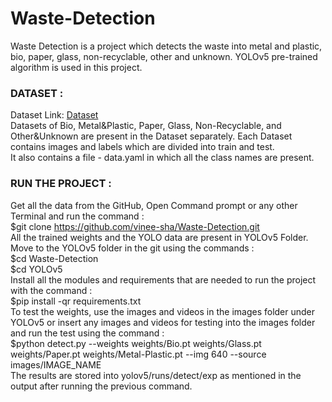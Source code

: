 # Waste-Detection
Waste Detection is a project which detects the waste into metal and plastic, bio, paper, glass, non-recyclable, other and unknown. YOLOv5 pre-trained algorithm is used in this project.

### DATASET :
Dataset Link: [Dataset](https://drive.google.com/drive/folders/1IJSFBPSt4uXKFZ4d4CUNkQwkLia3JIj7?usp=sharing)    
Datasets of Bio, Metal&Plastic, Paper, Glass, Non-Recyclable, and Other&Unknown are present in the Dataset separately. Each Dataset contains images and labels which are divided into train and test.     
It also contains a file - data.yaml in which all the class names are present.

### RUN THE PROJECT :
Get all the data from the GitHub, Open Command prompt or any other Terminal and run the command :    
\$git clone https://github.com/vinee-sha/Waste-Detection.git    
All the trained weights and the YOLO data are present in YOLOv5 Folder. Move to the YOLOv5 folder in the git using the commands :    
\$cd Waste-Detection   
\$cd YOLOv5    
Install all the modules and requirements that are needed to run the project with the command :   
\$pip install -qr requirements.txt     
To test the weights, use the images and videos in the images folder under YOLOv5 or insert any images and videos for testing into the images folder and run the test using the command :    
\$python detect.py --weights weights/Bio.pt weights/Glass.pt weights/Paper.pt weights/Metal-Plastic.pt --img 640 --source images/IMAGE_NAME    
The results are stored into yolov5/runs/detect/exp as mentioned in the output after running the previous command.    

